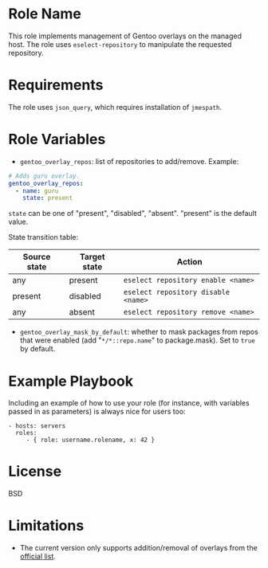 # Role Name

This role implements management of Gentoo overlays on the managed host. The role uses `eselect-repository` to manipulate the requested repository.

# Requirements

The role uses `json_query`, which requires installation of `jmespath`.

# Role Variables

* `gentoo_overlay_repos`: list of repositories to add/remove. Example:

```yaml
# Adds guru overlay.
gentoo_overlay_repos:
  - name: guru
    state: present
```

`state` can be one of "present", "disabled", "absent". "present" is the default value.

State transition table:

| Source state | Target state | Action |
| --- | --- | --- |
| any | present | `eselect repository enable <name>` |
| present | disabled | `eselect repository disable <name>` |
| any | absent | `eselect repository remove <name>` |

* `gentoo_overlay_mask_by_default`: whether to mask packages from repos that were enabled (add "`*/*::repo.name`" to package.mask). Set to `true` by default.

# Example Playbook

Including an example of how to use your role (for instance, with variables passed in as parameters) is always nice for users too:

    - hosts: servers
      roles:
         - { role: username.rolename, x: 42 }

# License

BSD

# Limitations

* The current version only supports addition/removal of overlays from the [official list](https://repos.gentoo.org/).
